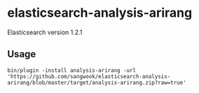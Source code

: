 elasticsearch-analysis-arirang
==============================

Elasticsearch version 1.2.1

## Usage

```
bin/plugin -install analysis-arirang -url 'https://github.com/sangwook/elasticsearch-analysis-arirang/blob/master/target/analysis-arirang.zip?raw=true'
```
